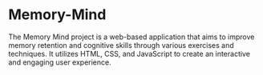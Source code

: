 # Memory-Mind
The Memory Mind project is a web-based application that aims to improve memory retention and cognitive skills through various exercises and techniques. It utilizes HTML, CSS, and JavaScript to create an interactive and engaging user experience.
